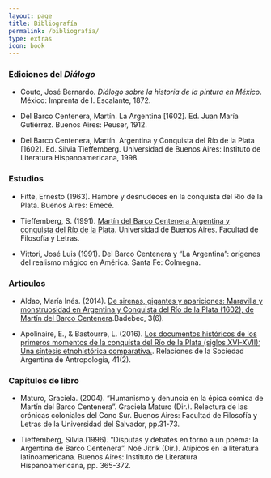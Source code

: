 ```yaml
---
layout: page
title: Bibliografía
permalink: /bibliografia/
type: extras
icon: book
---
```



### Ediciones del _Diálogo_
* Couto, José Bernardo. _Diálogo sobre la historia de la pintura en México_. México: Imprenta de I. Escalante, 1872.

*  Del Barco Centenera, Martín. La Argentina [1602]. Ed. Juan María Gutiérrez. Buenos Aires: Peuser, 1912.
  
* Del Barco Centenera, Martín. Argentina y Conquista del Río de la Plata [1602]. Ed. Silvia Tieffemberg. Universidad de Buenos Aires: Instituto de Literatura
Hispanoamericana, 1998.

### Estudios

* Fitte, Ernesto (1963). Hambre y desnudeces en la conquista del Río de la Plata. Buenos Aires: Emecé.
  
* Tieffemberg, S. (1991). [Martín del Barco Centenera Argentina y conquista del Río de la Plata](http://repositorio.filo.uba.ar/handle/filodigital/1506). Universidad de Buenos Aires. Facultad de Filosofía y Letras.
  
* Vittori, José Luis (1991). Del Barco Centenera y “La Argentina”: orígenes del realismo mágico en América. Santa Fe: Colmegna.

### Artículos

* Aldao, María Inés. (2014). [De sirenas, gigantes y apariciones: Maravilla y monstruosidad en Argentina y Conquista del Río de la Plata (1602), de Martín del Barco Centenera](http://rephip.unr.edu.ar/xmlui/handle/2133/15548).Badebec, 3(6).

* Apolinaire, E., & Bastourre, L. (2016). [Los documentos históricos de los primeros momentos de la conquista del Río de la Plata (siglos XVI-XVII): Una síntesis etnohistórica comparativa.](http://sedici.unlp.edu.ar/handle/10915/58501). Relaciones de la Sociedad Argentina de Antropología, 41(2).

### Capítulos de libro

* Maturo, Graciela. (2004). “Humanismo y denuncia en la épica cómica de Martín del Barco Centenera”. Graciela Maturo (Dir.). Relectura de las crónicas coloniales del Cono
Sur. Buenos Aires: Facultad de Filosofía y Letras de la Universidad del Salvador, pp.31-73.

* Tieffemberg, Silvia.(1996). “Disputas y debates en torno a un poema: la Argentina de Barco Centenera”. Noé Jitrik (Dir.). Atípicos en la literatura latinoamericana.
Buenos Aires: Instituto de Literatura Hispanoamericana, pp. 365-372.
